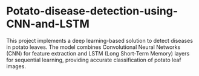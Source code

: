 # Potato-disease-detection-using-CNN-and-LSTM
This project implements a deep learning-based solution to detect diseases in potato leaves. The model combines Convolutional Neural Networks (CNN) for feature extraction and LSTM (Long Short-Term Memory) layers for sequential learning, providing accurate classification of potato leaf images.
